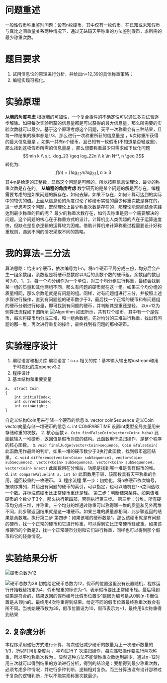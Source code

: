 ﻿<script type="text/javascript" src="http://cdn.mathjax.org/mathjax/latest/MathJax.js?config=default"> </script>
# 问题重述
一般性假币称重鉴别问题：设有n枚硬币，其中仅有一枚假币，在已知或未知假币与真比之间重量关系两种情况下，通过无砝码天平称重的方法鉴别假币，求所需的最少称重次数。
# 题目要求
1. 试用信息论的原理进行分析，并给出n=12,39的具体称重策略；
2. 编程实现可视化。
# 实验原理
**从熵的角度考虑**
根据熵的可加性，一个复合事件的不确定性可以通过多次试验逐步解除。如果每次实验所获的信息量都是可以获得的最大信息量，那么所需要的实验次数就可以最少。基于这个原理考虑这个问题，天平一次称重会有三种结果，且每一种结果的概率都是1/3，那么进行一次称重所获的信息量是 ，k次称重所获得的最大信息量是 。如果一共有n个硬币，且已知有一枚假币(不知道是否轻或重)，那么找到这枚假币所需的信息量是 ，那么想要称重最少只需求如下优化问题
$$min k \\ s.t. klog_23 \geq log_22n \\ k \in N^*, n \geq 3$$
转化为:$$ f(n)=\lceil log_22n/log_23 \rceil, n \geq 3$$
其中n是给定的正整数，显然这个问题是可解的，所以按照信息论理论，最少的称重次数是存在的。
**从编程的角度考虑**
数学研究的是某个问题的解是否存在，编程需要考虑的是如果问题的解存在，如何去解，如果不存在，如何计算可达到的实际中的较优的值。上面从信息论的角度讨论了称硬币实验的最少称重次数是存在的，进一步思考这个问题，既然理论上最少称重次数是存在的，那理论能否能结合实践达到最少称重的目的呢？
	最少的称重次数存在，如何去称重是另一个需要解决的问题。这个问题的核心在于称重方式的设计。计算机比人类优越的点在于运算速度快，但缺点是复杂逻辑的运算较为困难。借助计算机来计算称重过程需要设计好称重规则，遇到不同的情况采取不同的策略。
# 我的算法-三分法
算法思路：给出n个硬币，依次编号为1-n，将n个硬币平局分成三份，均分后会产生一组余数组，余数组是将硬币总数除以3后的余数个数的硬币组。余数组的数目可为0、1、2。每一个均分组作为一个单位，对三个均分组进行称重，最终会找到某一组的质量和其他两组不同，那么有问题的硬币就在这一组。如果三个均分组的质量相同，那么余数组就是有问题的组。同样，对有问题组进行三分，并按照上述步骤进行操作，直到有问题组的硬币数少于3，最后找一个正常的硬币和有问题组的硬币分别进行称量，即可找到有问题的硬币，并判断其是重还是轻。
以n=12为例算法流程如下图所示
![Algorithm](http://or6i73qhr.bkt.clouddn.com/InformationTheory-Algorithm.png "算法流程")
如图所示，共有12个硬币，其中有一个是假币，每次将硬币均分成三堆，和一组余数组，先对均分的三堆进行称重，找出有问题的那一堆，再次进行重复的操作，最终找到有问题的那枚硬币。
# 实验程序设计
1.	编程语言和相关库
编程语言：c++
相关的库：基本输入输出库iostream和用于可视化的库opencv3.2
2.	程序设计
1.	基本结构和重要变量
```
a.	struct Coin
{
	int initialIndex;
	int currentIndex;
	int coinWeight;
}
```
自定义结构Coin用来存储一个硬币的信息
b.	vector<Coin> coinSequence
定义Coin vector向量存储一堆硬币的信息
c.	int COMPARETIME
设置int类型全局变量用来存储称重的次数。
2.	核心函数
a.`	Coin findFalseCoin(vector<Coin> haha)`
此函数输入一堆硬币，返回值是假币对应的结构。此函数用于递归操作，是整个程序的核心函数。
b.	`void finalJudge(vector<Coin>sequence, Coin &falseCoin)`
此函数用作最终的判断，如果一堆的硬币数少于3执行此函数，找到假币返回结果。
c.	`void difference(vector<Coin> subSequence1, vector<Coin> subSequence2, vector<Coin> subSequence3, vector<Coin> subSequence4, vector<Coin> &next)`
此函数用在分堆后，功能是找到哪一堆是含有假币的堆。
d.	`int compareValue(int a, int b)`
此函数用于较，该函数具有天平称重的作用，返回较重的一枚硬币。
3.	程序流程
第一步：初始化。将n枚硬币依次编号，按顺序排列，并给出有问题的硬币的索引，可以指定，也可以随机在1-n之间选取一个数。并标注该硬币比正常硬币重还是轻。
第二步：判断结束条件。如果该堆硬币的个数少于3个，那么执行第四部，否则执行第三步。
第三步：分堆。所有硬币均分成三堆，并称重。三个均分的堆通过称重可以称得哪一堆的质量和另外两堆不同，此步骤返回结果就是这一堆硬币。如果三堆的质量都相同，此步骤返回的结果是余数堆。执行第二步
第四步：如果该堆的硬币数是1，那么该硬币就是有问题的硬币，找一个正常的硬币和它进行称重，可以得到它比正常硬币轻或重。如果该堆硬币的个数是2，找一个正常硬币分别和它们进行称重，同样也可以得到那个假币和它的轻重情况。  
# 实验结果分析

![硬币总数为12](http://or6i73qhr.bkt.clouddn.com/answer10.png "硬币总数为12")

![硬币总数为39](http://or6i73qhr.bkt.clouddn.com/answer20.png "硬币总数为39")
初始给定硬币总数为12，假币的位置这里没有设置随机，程序运行开始我给指定为4，假币轻重的标识为-1，表示假币要比正常硬币轻。最后得到结果是符合的，结果返回的假币编号比假币位置少1是因为编号是从0到(n-1)而位置是从1到n的。最终用4次称重得到结果。给定不同的假币位置最终称重次数会有所不同。当初始硬币数为39，假币位置设为10，假币表示为+1，最终用6次称重得到结果
## 2.	复杂度分析
本程序采用递归方式进行计算，每次递归减少硬币的数量为上一次硬币数量的1/3，所以时间复杂度为 ，平均进行了 次递归操作，每次递归操作要进行两次称重，所以平均称重次数为 。显然这种方法不能使称重次数达到最少，通过n=12时用三次就可以得到结果的方法进行分析，得到的结论是：要想得到最少称重次数，必须考虑多种情况，并进行多种判断，逻辑相对复杂。而三分算法没有设计那种过于复杂的逻辑判断，所以不能实现称重次数最少。
